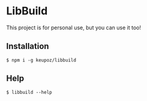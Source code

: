 # LibBuild

This project is for personal use, but you can use it too!

## Installation
```shell
$ npm i -g keupoz/libbuild
```

## Help
```shell
$ libbuild --help
```
